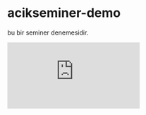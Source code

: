 # acikseminer-demo

bu bir seminer denemesidir.

![Git için Türkçe Rehber](https://rogerdudler.github.io/git-guide/index.tr.html)
